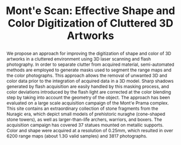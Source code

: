 ---
layout: publication
code: 2015-JOCCH-montescan
title: "Mont'e Scan: Effective Shape and Color Digitization of Cluttered 3D Artworks"
authors: Fabio Bettio, Alberto Jaspe-Villanueva, Emilio Merella, Fabio Marton, Enrico Gobbetti, and Ruggero Pintus
year: 2015
type: Journal Paper
journal: "ACM Journal on Computing and Cultural Heritage"
abstract: "We propose an approach for improving the digitization of shape and color of 3D artworks in a cluttered environment using 3D laser scanning and flash photography. In order to separate clutter from acquired material, semi-automated methods are employed to generate masks used to segment the range maps and the color photographs. This approach allows the removal of unwanted 3D and color data prior to the integration of acquired data in a 3D model. Sharp shadows generated by flash acquisition are easily handled by this masking process, and color deviations introduced by the flash light are corrected at the color blending step by taking into account the geometry of the object. The approach has been evaluated on a large scale acquisition campaign of the Mont'e Prama complex. This site contains an extraordinary collection of stone fragments from the Nuragic era, which depict small models of prehistoric nuraghe (cone-shaped stone towers), as well as larger-than-life archers, warriors, and boxers. The acquisition campaign has covered 37 statues mounted on metallic supports. Color and shape were acquired at a resolution of 0.25mm, which resulted in over 6200 range maps (about 1.3G valid samples) and 3817 photographs."
projects: 
 - Massive models
 - Point clouds
 - Cultral Heritage
doi: 10.1145/2644823
lab_website: http://vic.crs4.it/vic/cgi-bin/bib-page.cgi?id=%27Bettio:2014:MES%27
bibtex: "@Article{Bettio:2015:MES,\n
    author = {Fabio Bettio and Alberto Jaspe-Villanueva and Emilio Merella and Fabio Marton and Enrico Gobbetti and Ruggero Pintus},\n
    title = {{Mont'e Scan}: Effective Shape and Color Digitization of Cluttered 3D Artworks},\n
    journal = {ACM Journal on Computing and Cultural Heritage},\n
    volume = {8},\n
    number = {1},\n
    pages = {4:1--4:23},\n
    year = {2015},\n
    url = {http://vic.crs4.it/vic/cgi-bin/bib-page.cgi?id='Bettio:2014:MES'},\n
}"

---